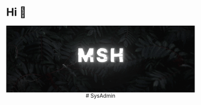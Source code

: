 # Hi 👋

<img align="center" src="https://github.com/msh-8/msh-8/blob/main/images/msh-8_banner_binary.gif">

<center># SysAdmin </center>
